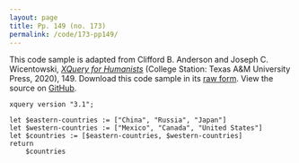 ```yaml
---
layout: page
title: Pp. 149 (no. 173)
permalink: /code/173-pp149/
---
```


This code sample is adapted from Clifford B. Anderson and Joseph C. Wicentowski, 
[_XQuery for Humanists_](/) (College Station: Texas A&M University Press, 2020), 149. 
Download this code sample in its [raw form](/code/173-pp149/173-pp149.xq).
View the source on [GitHub](https://github.com/coding4humanists/xquery4humanists/blob/release/code/173-pp149/173-pp149.xq).

```xquery
xquery version "3.1";

let $eastern-countries := ["China", "Russia", "Japan"]
let $western-countries := ["Mexico", "Canada", "United States"]
let $countries := [$eastern-countries, $western-countries]
return
    $countries
```  
